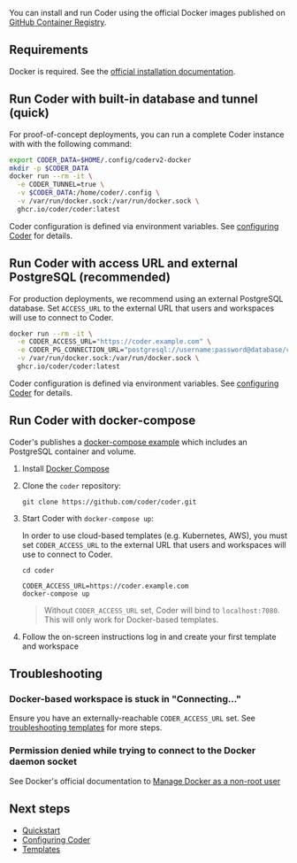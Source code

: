 You can install and run Coder using the official Docker images published on [GitHub Container Registry](https://github.com/coder/coder/pkgs/container/coder).

## Requirements

Docker is required. See the [official installation documentation](https://docs.docker.com/install/).

## Run Coder with built-in database and tunnel (quick)

For proof-of-concept deployments, you can run a complete Coder instance with
with the following command:

```sh
export CODER_DATA=$HOME/.config/coderv2-docker
mkdir -p $CODER_DATA
docker run --rm -it \
  -e CODER_TUNNEL=true \
  -v $CODER_DATA:/home/coder/.config \
  -v /var/run/docker.sock:/var/run/docker.sock \
  ghcr.io/coder/coder:latest
```

Coder configuration is defined via environment variables.
See [configuring Coder](../admin/configure.md) for details.

## Run Coder with access URL and external PostgreSQL (recommended)

For production deployments, we recommend using an external PostgreSQL database.
Set `ACCESS_URL` to the external URL that users and workspaces will use to
connect to Coder.

```sh
docker run --rm -it \
  -e CODER_ACCESS_URL="https://coder.example.com" \
  -e CODER_PG_CONNECTION_URL="postgresql://username:password@database/coder" \
  -v /var/run/docker.sock:/var/run/docker.sock \
  ghcr.io/coder/coder:latest
```

Coder configuration is defined via environment variables.
See [configuring Coder](../admin/configure.md) for details.

## Run Coder with docker-compose

Coder's publishes a [docker-compose example](../../docker-compose.yaml) which includes
an PostgreSQL container and volume.

1. Install [Docker Compose](https://docs.docker.com/compose/install/)

2. Clone the `coder` repository:

   ```console
   git clone https://github.com/coder/coder.git
   ```

3. Start Coder with `docker-compose up`:

   In order to use cloud-based templates (e.g. Kubernetes, AWS), you must set `CODER_ACCESS_URL` to the external URL that users and workspaces will use to connect to Coder.

   ```console
   cd coder

   CODER_ACCESS_URL=https://coder.example.com
   docker-compose up
   ```

   > Without `CODER_ACCESS_URL` set, Coder will bind to `localhost:7080`. This will only work for Docker-based templates.

4. Follow the on-screen instructions log in and create your first template and workspace

## Troubleshooting

### Docker-based workspace is stuck in "Connecting..."

Ensure you have an externally-reachable `CODER_ACCESS_URL` set. See [troubleshooting templates](../templates.md#creating-and-troubleshooting-templates) for more steps.

### Permission denied while trying to connect to the Docker daemon socket

See Docker's official documentation to [Manage Docker as a non-root user](https://docs.docker.com/engine/install/linux-postinstall/#manage-docker-as-a-non-root-user)

## Next steps

- [Quickstart](../quickstart.md)
- [Configuring Coder](../admin/configure.md)
- [Templates](../templates.md)
